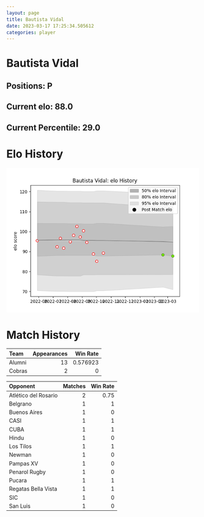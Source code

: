 ```yaml
---  
layout: page  
title: Bautista Vidal  
date: 2023-03-17 17:25:34.505612  
categories: player  
---
```

# Bautista Vidal

## Positions: P

## Current elo: 88.0

## Current Percentile: 29.0

# Elo History


![elo history](history_BautistaVidal.png)
# Match History


| Team   |   Appearances |   Win Rate |
|:-------|--------------:|-----------:|
| Alumni |            13 |   0.576923 |
| Cobras |             2 |   0        |

| Opponent             |   Matches |   Win Rate |
|:---------------------|----------:|-----------:|
| Atlético del Rosario |         2 |       0.75 |
| Belgrano             |         1 |       1    |
| Buenos Aires         |         1 |       0    |
| CASI                 |         1 |       1    |
| CUBA                 |         1 |       1    |
| Hindu                |         1 |       0    |
| Los Tilos            |         1 |       1    |
| Newman               |         1 |       0    |
| Pampas XV            |         1 |       0    |
| Penarol Rugby        |         1 |       0    |
| Pucara               |         1 |       1    |
| Regatas Bella Vista  |         1 |       1    |
| SIC                  |         1 |       0    |
| San Luis             |         1 |       0    |